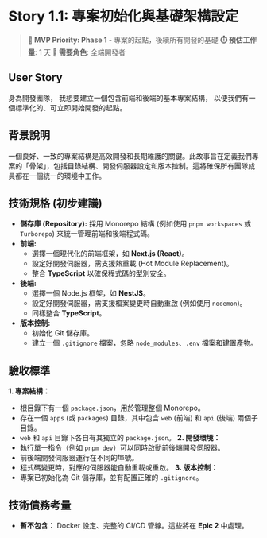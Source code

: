 # Story 1.1: 專案初始化與基礎架構設定

> **🔴 MVP Priority: Phase 1** - 專案的起點，後續所有開發的基礎
> **⏱️ 預估工作量**: 1 天
> **👥 需要角色**: 全端開發者

## User Story

身為開發團隊，
我想要建立一個包含前端和後端的基本專案結構，
以便我們有一個標準化的、可立即開始開發的起點。

## 背景說明
一個良好、一致的專案結構是高效開發和長期維護的關鍵。此故事旨在定義我們專案的「骨架」，包括目錄結構、開發伺服器設定和版本控制。這將確保所有團隊成員都在一個統一的環境中工作。

## 技術規格 (初步建議)
*   **儲存庫 (Repository):** 採用 Monorepo 結構 (例如使用 `pnpm workspaces` 或 `Turborepo`) 來統一管理前端和後端程式碼。
*   **前端:**
    *   選擇一個現代化的前端框架，如 **Next.js (React)**。
    *   設定好開發伺服器，需支援熱重載 (Hot Module Replacement)。
    *   整合 **TypeScript** 以確保程式碼的型別安全。
*   **後端:**
    *   選擇一個 Node.js 框架，如 **NestJS**。
    *   設定好開發伺服器，需支援檔案變更時自動重啟 (例如使用 `nodemon`)。
    *   同樣整合 **TypeScript**。
*   **版本控制:**
    *   初始化 Git 儲存庫。
    *   建立一個 `.gitignore` 檔案，忽略 `node_modules`、`.env` 檔案和建置產物。

## 驗收標準
**1. 專案結構：**
- 根目錄下有一個 `package.json`，用於管理整個 Monorepo。
- 存在一個 `apps` (或 `packages`) 目錄，其中包含 `web` (前端) 和 `api` (後端) 兩個子目錄。
- `web` 和 `api` 目錄下各自有其獨立的 `package.json`。
**2. 開發環境：**
- 執行單一指令（例如 `pnpm dev`）可以同時啟動前後端開發伺服器。
- 前後端開發伺服器運行在不同的埠號。
- 程式碼變更時，對應的伺服器能自動重載或重啟。
**3. 版本控制：**
- 專案已初始化為 Git 儲存庫，並有配置正確的 `.gitignore`。

## 技術債務考量
- **暫不包含：** Docker 設定、完整的 CI/CD 管線。這些將在 **Epic 2** 中處理。
